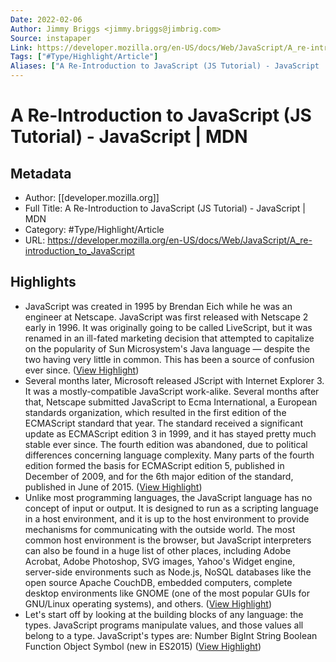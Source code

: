 ```yaml
---
Date: 2022-02-06
Author: Jimmy Briggs <jimmy.briggs@jimbrig.com>
Source: instapaper
Link: https://developer.mozilla.org/en-US/docs/Web/JavaScript/A_re-introduction_to_JavaScript
Tags: ["#Type/Highlight/Article"]
Aliases: ["A Re-Introduction to JavaScript (JS Tutorial) - JavaScript | MDN", "A Re-Introduction to JavaScript (JS Tutorial) - JavaScript | MDN"]
---
```

# A Re-Introduction to JavaScript (JS Tutorial) - JavaScript | MDN

## Metadata
- Author: [[developer.mozilla.org]]
- Full Title: A Re-Introduction to JavaScript (JS Tutorial) - JavaScript | MDN
- Category: #Type/Highlight/Article
- URL: https://developer.mozilla.org/en-US/docs/Web/JavaScript/A_re-introduction_to_JavaScript

## Highlights
- JavaScript was created in 1995 by Brendan Eich while he was an engineer at Netscape. JavaScript was first released with Netscape 2 early in 1996. It was originally going to be called LiveScript, but it was renamed in an ill-fated marketing decision that attempted to capitalize on the popularity of Sun Microsystem's Java language — despite the two having very little in common. This has been a source of confusion ever since. ([View Highlight](https://instapaper.com/read/1434722668/17131517))
- Several months later, Microsoft released JScript with Internet Explorer 3. It was a mostly-compatible JavaScript work-alike. Several months after that, Netscape submitted JavaScript to Ecma International, a European standards organization, which resulted in the first edition of the ECMAScript standard that year. The standard received a significant update as ECMAScript edition 3 in 1999, and it has stayed pretty much stable ever since. The fourth edition was abandoned, due to political differences concerning language complexity. Many parts of the fourth edition formed the basis for ECMAScript edition 5, published in December of 2009, and for the 6th major edition of the standard, published in June of 2015. ([View Highlight](https://instapaper.com/read/1434722668/17131519))
- Unlike most programming languages, the JavaScript language has no concept of input or output. It is designed to run as a scripting language in a host environment, and it is up to the host environment to provide mechanisms for communicating with the outside world. The most common host environment is the browser, but JavaScript interpreters can also be found in a huge list of other places, including Adobe Acrobat, Adobe Photoshop, SVG images, Yahoo's Widget engine, server-side environments such as Node.js, NoSQL databases like the open source Apache CouchDB, embedded computers, complete desktop environments like GNOME (one of the most popular GUIs for GNU/Linux operating systems), and others. ([View Highlight](https://instapaper.com/read/1434722668/17131521))
- Let's start off by looking at the building blocks of any language: the types. JavaScript programs manipulate values, and those values all belong to a type. JavaScript's types are:
  Number
  BigInt
  String
  Boolean
  Function
  Object
  Symbol (new in ES2015) ([View Highlight](https://instapaper.com/read/1434722668/17131522))
